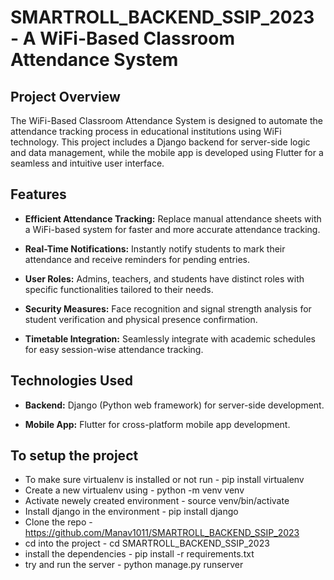 # SMARTROLL_BACKEND_SSIP_2023 - A WiFi-Based Classroom Attendance System

## Project Overview

The WiFi-Based Classroom Attendance System is designed to automate the attendance tracking process in educational institutions using WiFi technology. This project includes a Django backend for server-side logic and data management, while the mobile app is developed using Flutter for a seamless and intuitive user interface.

## Features

- **Efficient Attendance Tracking:** Replace manual attendance sheets with a WiFi-based system for faster and more accurate attendance tracking.

- **Real-Time Notifications:** Instantly notify students to mark their attendance and receive reminders for pending entries.

- **User Roles:** Admins, teachers, and students have distinct roles with specific functionalities tailored to their needs.

- **Security Measures:** Face recognition and signal strength analysis for student verification and physical presence confirmation.

- **Timetable Integration:** Seamlessly integrate with academic schedules for easy session-wise attendance tracking.

## Technologies Used

- **Backend:** Django (Python web framework) for server-side development.
  
- **Mobile App:** Flutter for cross-platform mobile app development.

## To setup the project
- To make sure virtualenv is installed or not run  - pip install virtualenv
- Create a new virtualenv using - python -m venv venv
- Activate newely created environment - source venv/bin/activate
- Install django in the environment - pip install django
- Clone the repo - https://github.com/Manav1011/SMARTROLL_BACKEND_SSIP_2023
- cd into the project - cd SMARTROLL_BACKEND_SSIP_2023
- install the dependencies - pip install -r requirements.txt
- try and run the server - python manage.py runserver

